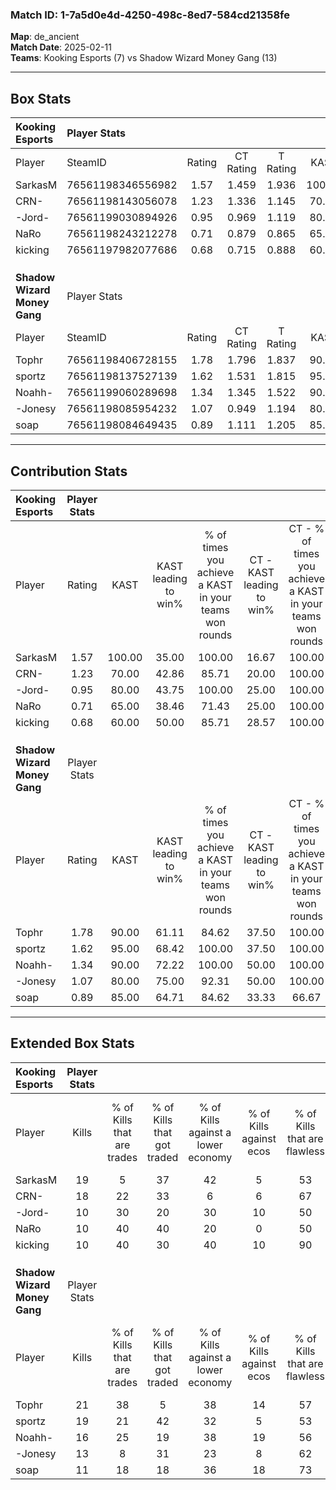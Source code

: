 ### Match ID: 1-7a5d0e4d-4250-498c-8ed7-584cd21358fe  
**Map**: de_ancient  
**Match Date**: 2025-02-11  
**Teams**: Kooking Esports (7) vs Shadow Wizard Money Gang (13)  

---  

## Box Stats  

| **Kooking Esports**          | Player Stats      |        |           |          |        |       |       |         |        |      |     |
| :- | :- | :-: | :-: | :-: | :-: | :-: | :-: | :-: | :-: | :-: | :-: |
| Player                       | SteamID           | Rating | CT Rating | T Rating |  KAST  |  ADR  | Kills | Assists | Deaths | K/D  | HS% |
| SarkasM                      | 76561198346556982 |  1.57  |   1.459   |  1.936   | 100.00 | 102.2 |  19   |    6    |   15   | 1.27 | 52  |
| CRN-                         | 76561198143056078 |  1.23  |   1.336   |  1.145   | 70.00  | 74.7  |  18   |    3    |   14   | 1.29 | 38  |
| -Jord-                       | 76561199030894926 |  0.95  |   0.969   |  1.119   | 80.00  | 72.3  |  10   |    8    |   15   | 0.67 | 60  |
| NaRo                         | 76561198243212278 |  0.71  |   0.879   |  0.865   | 65.00  | 69.2  |  10   |    6    |   19   | 0.53 | 60  |
| kicking                      | 76561197982077686 |  0.68  |   0.715   |  0.888   | 60.00  | 55.8  |  10   |    4    |   17   | 0.59 | 40  |
|                              |                   |        |           |          |        |       |       |         |        |      |     |
|                              |                   |        |           |          |        |       |       |         |        |      |     |
|                              |                   |        |           |          |        |       |       |         |        |      |     |
| **Shadow Wizard Money Gang** | Player Stats      |        |           |          |        |       |       |         |        |      |     |
| Player                       | SteamID           | Rating | CT Rating | T Rating |  KAST  |  ADR  | Kills | Assists | Deaths | K/D  | HS% |
| Tophr                        | 76561198406728155 |  1.78  |   1.796   |  1.837   | 90.00  | 124.7 |  21   |    9    |   11   | 1.91 | 52  |
| sportz                       | 76561198137527139 |  1.62  |   1.531   |  1.815   | 95.00  | 95.0  |  19   |    7    |   11   | 1.73 | 42  |
| Noahh-                       | 76561199060289698 |  1.34  |   1.345   |  1.522   | 90.00  | 64.1  |  16   |    4    |   11   | 1.45 | 50  |
| -Jonesy                      | 76561198085954232 |  1.07  |   0.949   |  1.194   | 80.00  | 76.8  |  13   |    8    |   16   | 0.81 | 84  |
| soap                         | 76561198084649435 |  0.89  |   1.111   |  1.205   | 85.00  | 58.2  |  11   |    5    |   18   | 0.61 | 36  |
---  

## Contribution Stats  

| **Kooking Esports**          | Player Stats |        |                      |                                                        |                           |                                                             |                          |                                                            |
| :- | :-: | :-: | :-: | :-: | :-: | :-: | :-: | :-: |
| Player                       |    Rating    |  KAST  | KAST leading to win% | % of times you achieve a KAST in your teams won rounds | CT - KAST leading to win% | CT - % of times you achieve a KAST in your teams won rounds | T - KAST leading to win% | T - % of times you achieve a KAST in your teams won rounds |
| SarkasM                      |     1.57     | 100.00 |        35.00         |                         100.00                         |           16.67           |                           100.00                            |          62.50           |                           100.00                           |
| CRN-                         |     1.23     | 70.00  |        42.86         |                         85.71                          |           20.00           |                           100.00                            |          100.00          |                           80.00                            |
| -Jord-                       |     0.95     | 80.00  |        43.75         |                         100.00                         |           25.00           |                           100.00                            |          62.50           |                           100.00                           |
| NaRo                         |     0.71     | 65.00  |        38.46         |                         71.43                          |           25.00           |                           100.00                            |          60.00           |                           60.00                            |
| kicking                      |     0.68     | 60.00  |        50.00         |                         85.71                          |           28.57           |                           100.00                            |          80.00           |                           80.00                            |
|                              |              |        |                      |                                                        |                           |                                                             |                          |                                                            |
|                              |              |        |                      |                                                        |                           |                                                             |                          |                                                            |
|                              |              |        |                      |                                                        |                           |                                                             |                          |                                                            |
| **Shadow Wizard Money Gang** | Player Stats |        |                      |                                                        |                           |                                                             |                          |                                                            |
| Player                       |    Rating    |  KAST  | KAST leading to win% | % of times you achieve a KAST in your teams won rounds | CT - KAST leading to win% | CT - % of times you achieve a KAST in your teams won rounds | T - KAST leading to win% | T - % of times you achieve a KAST in your teams won rounds |
| Tophr                        |     1.78     | 90.00  |        61.11         |                         84.62                          |           37.50           |                           100.00                            |          80.00           |                           80.00                            |
| sportz                       |     1.62     | 95.00  |        68.42         |                         100.00                         |           37.50           |                           100.00                            |          90.91           |                           100.00                           |
| Noahh-                       |     1.34     | 90.00  |        72.22         |                         100.00                         |           50.00           |                           100.00                            |          83.33           |                           100.00                           |
| -Jonesy                      |     1.07     | 80.00  |        75.00         |                         92.31                          |           50.00           |                           100.00                            |          90.00           |                           90.00                            |
| soap                         |     0.89     | 85.00  |        64.71         |                         84.62                          |           33.33           |                            66.67                            |          81.82           |                           90.00                            |
---  

## Extended Box Stats  

| **Kooking Esports**          | Player Stats |                            |                            |                                    |                         |                              |                                 |        |                             |                                     |                          |                               |                            |
| :- | :-: | :-: | :-: | :-: | :-: | :-: | :-: | :-: | :-: | :-: | :-: | :-: | :-: |
| Player                       |    Kills     | % of Kills that are trades | % of Kills that got traded | % of Kills against a lower economy | % of Kills against ecos | % of Kills that are flawless | % of Kills that are close duels | Deaths | % of Deaths that get traded | % of Deaths against a lower economy | % of Deaths against ecos | % of Deaths that are flawless | % of Deaths that are close |
| SarkasM                      |      19      |             5              |             37             |                 42                 |            5            |              53              |               11                |   15   |             20              |                 20                  |            0             |              53               |             20             |
| CRN-                         |      18      |             22             |             33             |                 6                  |            6            |              67              |                6                |   14   |             14              |                 14                  |            0             |              71               |             0              |
| -Jord-                       |      10      |             30             |             20             |                 30                 |           10            |              50              |                0                |   15   |             20              |                 20                  |            0             |              47               |             20             |
| NaRo                         |      10      |             40             |             40             |                 20                 |            0            |              50              |               30                |   19   |             32              |                 26                  |            5             |              68               |             0              |
| kicking                      |      10      |             40             |             30             |                 40                 |           10            |              90              |                0                |   17   |             24              |                 18                  |            6             |              59               |             6              |
|                              |              |                            |                            |                                    |                         |                              |                                 |        |                             |                                     |                          |                               |                            |
|                              |              |                            |                            |                                    |                         |                              |                                 |        |                             |                                     |                          |                               |                            |
|                              |              |                            |                            |                                    |                         |                              |                                 |        |                             |                                     |                          |                               |                            |
| **Shadow Wizard Money Gang** | Player Stats |                            |                            |                                    |                         |                              |                                 |        |                             |                                     |                          |                               |                            |
| Player                       |    Kills     | % of Kills that are trades | % of Kills that got traded | % of Kills against a lower economy | % of Kills against ecos | % of Kills that are flawless | % of Kills that are close duels | Deaths | % of Deaths that get traded | % of Deaths against a lower economy | % of Deaths against ecos | % of Deaths that are flawless | % of Deaths that are close |
| Tophr                        |      21      |             38             |             5              |                 38                 |           14            |              57              |               14                |   11   |              9              |                 27                  |            0             |              64               |             18             |
| sportz                       |      19      |             21             |             42             |                 32                 |            5            |              53              |                0                |   11   |             36              |                 27                  |            9             |              73               |             18             |
| Noahh-                       |      16      |             25             |             19             |                 38                 |           19            |              56              |               13                |   11   |             45              |                 36                  |            9             |              73               |             9              |
| -Jonesy                      |      13      |             8              |             31             |                 23                 |            8            |              62              |                8                |   16   |             13              |                 31                  |            13            |              69               |             0              |
| soap                         |      11      |             18             |             18             |                 36                 |           18            |              73              |                9                |   18   |             56              |                 33                  |            11            |              56               |             6              |
